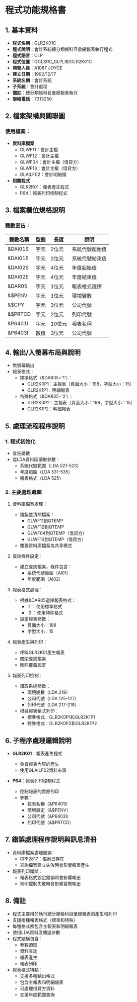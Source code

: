 # 程式功能規格書

## 1. 基本資料
- **程式名稱**：GLR2K01C
- **程式說明**：會計系統總分類帳科目彙總報表執行程式
- **程式語言**：CLP
- **程式位置**：QCLSRC_GLPLIB/GLR2K01C
- **開發人員**：A1087 JOYCE
- **建立日期**：1992/12/17
- **系統名稱**：會計系統
- **子系統**：會計處理
- **備註**：總分類帳科目彙總報表執行
- **聯絡電話**：7313250

## 2. 檔案架構與關聯圖
### 使用檔案：
- **資料庫檔案**
  - GLWF11：會計主檔
  - GLWF12：會計主檔
  - GLWF04：會計主檔（借貸方）
  - GLWF13：會計主檔（借貸方）
  - GLAILF02：會計明細檔
- **相關程式**
  - GLR2K01：報表產生程式
  - P64：報表列印控制程式

## 3. 檔案欄位規格說明
### 變數宣告：
| 變數名稱 | 型態 | 長度 | 說明 |
|---------|------|------|------|
| &DAI01S | 字元 | 2位元 | 系統代號起始值 |
| &DAI01E | 字元 | 2位元 | 系統代號結束值 |
| &DAI02S | 字元 | 4位元 | 年度起始值 |
| &DAI02E | 字元 | 4位元 | 年度結束值 |
| &DAR05 | 字元 | 1位元 | 報表格式選擇 |
| &$PENV | 字元 | 1位元 | 環境變數 |
| &$CPY | 字元 | 3位元 | 公司代號 |
| &$PRTCD | 字元 | 2位元 | 列印代號 |
| &P6401I | 字元 | 10位元 | 報表名稱 |
| &P6403I | 數值 | 3位元 | 公司代號 |

## 4. 輸出/入螢幕布局與說明
- 無螢幕輸出
- 報表格式：
  * 標準格式（&DAR05='1'）：
    - GLR2K0P1：主報表（頁面大小：198，字型大小：15）
    - GLR2K1P1：明細報表
  * 特殊格式（&DAR05='2'）：
    - GLR2K0P2：主報表（頁面大小：198，字型大小：15）
    - GLR2K1P2：明細報表

## 5. 處理流程程序說明
### 1. 程式初始化
- 宣告變數
- 從LDA資料區讀取參數：
  * 系統代號範圍（LDA 521-523）
  * 年度範圍（LDA 531-535）
  * 報表格式（LDA 525）

### 2. 主要處理邏輯
1. 資料庫檔案處理：
   - 複製並清除檔案：
     * GLWF11到QTEMP
     * GLWF12到QTEMP
     * GLWF04到QTEMP（借貸方）
     * GLWF13到QTEMP（借貸方）
   - 覆蓋資料庫檔案為共享模式

2. 查詢條件設定：
   - 建立查詢檔案，條件包含：
     * 系統代號範圍（AI01）
     * 年度範圍（AI02）

3. 報表格式處理：
   - 根據&DAR05選擇報表格式：
     * '1'：使用標準格式
     * '2'：使用特殊格式
   - 設定報表參數：
     * 頁面大小：198
     * 字型大小：15

4. 報表產生與列印：
   - 呼叫GLR2K01產生報表
   - 關閉查詢檔案
   - 刪除覆蓋設定

5. 報表列印控制：
   - 讀取系統參數：
     * 環境變數（LDA 219）
     * 公司代號（LDA 125-127）
     * 列印代號（LDA 217-218）
   - 根據報表格式列印：
     * 標準格式：GLR2K0P1和GLR2K1P1
     * 特殊格式：GLR2K0P2和GLR2K1P2

## 6. 子程序處理邏輯說明
- **GLR2K01**：報表產生程式
  * 負責報表內容的產生
  * 使用GLAILF02資料來源

- **P64**：報表列印控制程式
  * 控制報表的實際列印
  * 參數：
    - 報表名稱（&P6401I）
    - 環境設定（&$PENV）
    - 公司代號（&P6403I）
    - 列印代號（&$PRTCD）

## 7. 錯誤處理程序說明與訊息清冊
- 資料庫檔案處理錯誤：
  * CPF2817：檔案已存在
  * 查詢檔案建立失敗時會影響報表產生
- 報表列印錯誤：
  * 報表格式設定錯誤時會影響輸出
  * 列印控制失敗時會影響實際輸出

## 8. 備註
- 程式主要用於執行總分類帳科目彙總報表的產生和列印
- 支援兩種報表格式（標準和特殊）
- 每種格式都包含主報表和明細報表
- 使用LDA資料區傳遞參數
- 程式結構包含：
  * 參數讀取
  * 資料查詢
  * 報表產生
  * 報表列印
- 報表格式特點：
  * 支援多種輸出格式
  * 包含主報表和明細報表
  * 可處理借貸方資料
  * 支援年度範圍查詢 